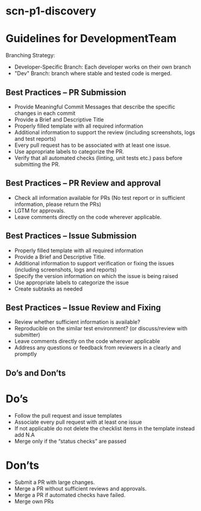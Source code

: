 # scn-p1-discovery

# Guidelines for DevelopmentTeam
Branching Strategy:

- Developer-Specific Branch: Each developer works on their own branch
- "Dev" Branch: branch where stable and tested code is merged.

## Best Practices – PR Submission

- Provide Meaningful Commit Messages that describe the specific changes in each commit
- Provide a Brief and Descriptive Title
- Properly filled template with all required information
- Additional information to support the review (including screenshots, logs and test reports)
- Every pull request has to be associated with at least one issue.
- Use appropriate labels to categorize the PR.
- Verify that all automated checks (linting, unit tests etc.) pass before submitting the PR. 

## Best Practices – PR Review and approval

- Check all information available for PRs (No test report or in sufficient information, please return the PRs)
- LGTM for approvals.
- Leave comments directly on the code wherever applicable. 


## Best Practices – Issue Submission

- Properly filled template with all required information
- Provide a Brief and Descriptive Title.
- Additional information to support verification or fixing the issues (including screenshots, logs and reports)
- Specify the version information on which the issue is being raised
- Use appropriate labels to categorize the issue
- Create subtasks as needed

## Best Practices – Issue Review and Fixing

- Review whether sufficient information is available?
- Reproducible on the similar test environment? (or discuss/review with submitter)
- Leave comments directly on the code wherever applicable 
- Address any questions or feedback from reviewers in a clearly and promptly


## Do’s and Don’ts

# Do’s 
- Follow the pull request and issue templates
- Associate every pull request with at least one issue
- If not applicable do not delete the checklist items in the template instead add N.A
- Merge only if the “status checks” are  passed

# Don’ts
- Submit a PR with large changes.
- Merge a PR without sufficient reviews and approvals.
- Merge a PR if automated checks have failed.
- Merge own PRs
